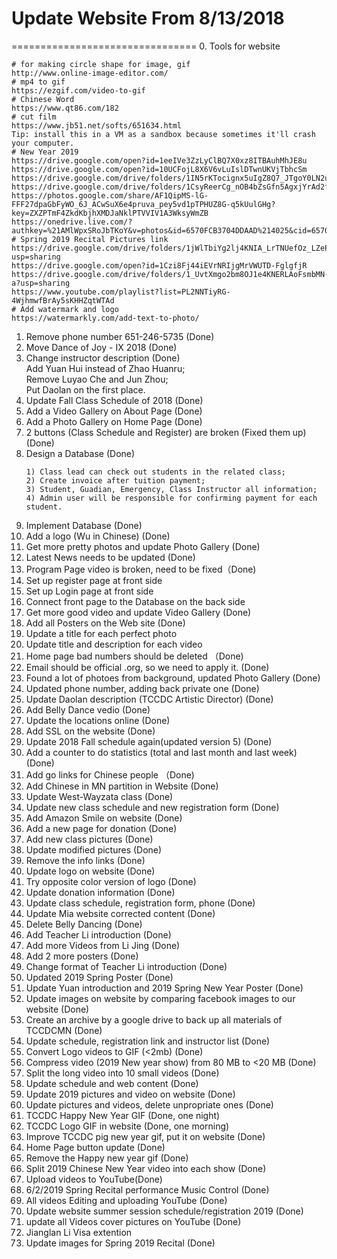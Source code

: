 # Update Website From 8/13/2018
================================
0. Tools for website
```
# for making circle shape for image, gif
http://www.online-image-editor.com/
# mp4 to gif
https://ezgif.com/video-to-gif
# Chinese Word
https://www.qt86.com/182
# cut film
https://www.jb51.net/softs/651634.html
Tip: install this in a VM as a sandbox because sometimes it'll crash your computer.
# New Year 2019
https://drive.google.com/open?id=1eeIVe3ZzLyClBQ7X0xz8ITBAuhMhJE8u
https://drive.google.com/open?id=10UCFojL8X6V6vLuIslDTwnUKVjTbhcSm
https://drive.google.com/drive/folders/1IN5rKTocignx5uIgZ8Q7_JTgoY0LN2ud
https://drive.google.com/drive/folders/1CsyReerCg_nOB4bZsGfn5AgxjYrAd2fT
https://photos.google.com/share/AF1QipMS-lG-FFF27dpaGbFyWO_6J_ACwSuX6e4pruva_pey5vd1pTPHUZ8G-q5kUulGHg?key=ZXZPTmF4ZkdKbjhXMDJaNklPTVVIV1A3WksyWmZB
https://onedrive.live.com/?authkey=%21AMlWpxSRoJbTKoY&v=photos&id=6570FCB3704DDAAD%214025&cid=6570FCB3704DDAAD
# Spring 2019 Recital Pictures link
https://drive.google.com/drive/folders/1jWlTbiYg2lj4KNIA_LrTNUefOz_LZeP8?usp=sharing
https://drive.google.com/open?id=1Czi8Fj44iEVrNRIjgMrVWUTD-FglgfjR
https://drive.google.com/drive/folders/1_UvtXmgo2bm8OJ1e4KNERLAoFsmbMN-a?usp=sharing
https://www.youtube.com/playlist?list=PL2NNTiyRG-4WjhmwfBrAy5sKHHZqtWTAd
# Add watermark and logo
https://watermarkly.com/add-text-to-photo/
```
1. Remove phone number 651-246-5735 (Done)
2. Move Dance of Joy - IX 2018 (Done)
3. Change instructor description (Done)<br/>
    Add Yuan Hui instead of Zhao Huanru;<br/>
    Remove Luyao Che and Jun Zhou;<br/>
    Put Daolan on the first place.
4. Update Fall Class Schedule of 2018 (Done)
5. Add a Video Gallery on About Page (Done)
6. Add a Photo Gallery on Home Page (Done)
7. 2 buttons (Class Schedule and Register) are broken (Fixed them up) (Done)
8. Design a Database (Done)
   ```
   1) Class lead can check out students in the related class;
   2) Create invoice after tuition payment;
   3) Student, Guadian, Emergency, Class Instructor all information;
   4) Admin user will be responsible for confirming payment for each student.
   ```
9. Implement Database (Done)
10. Add a logo (Wu in Chinese) (Done)
11. Get more pretty photos and update Photo Gallery (Done)
12. Latest News needs to be updated (Done)
13. Program Page video is broken, need to be fixed（Done)
14. Set up register page at front side
15. Set up Login page at front side
16. Connect front page to the Database on the back side
17. Get more good video and update Video Gallery (Done)
18. Add all Posters on the Web site (Done)
19. Update a title for each perfect photo
20. Update title and description for each video
21. Home page bad numbers should be deleted （Done)
22. Email should be official .org, so we need to apply it. (Done)
23. Found a lot of photoes from background, updated Photo Gallery (Done)
24. Updated phone number, adding back private one (Done)
25. Update Daolan description (TCCDC Artistic Director) (Done)
26. Add Belly Dance vedio (Done)
27. Update the locations online (Done)
28. Add SSL on the website (Done)
29. Update 2018 Fall schedule again(updated version 5) (Done)
30. Add a counter to do statistics (total and last month and last week) (Done)
31. Add go links for Chinese people （Done)
32. Add Chinese in MN partition in Website (Done)
33. Update West-Wayzata class (Done)
34. Update new class schedule and new registration form (Done)
35. Add Amazon Smile on website (Done)
36. Add a new page for donation (Done)
37. Add new class pictures (Done)
38. Update modified pictures (Done)
39. Remove the info links (Done)
40. Update logo on website (Done)
41. Try opposite color version of logo (Done)
42. Update donation information (Done)
43. Update class schedule, registration form, phone  (Done)
44. Update Mia website corrected content (Done)
45. Delete Belly Dancing (Done)
46. Add Teacher Li introduction (Done)
47. Add more Videos from Li Jing (Done)
48. Add 2 more posters (Done)
49. Change format of Teacher Li introduction (Done)
50. Updated 2019 Spring Poster (Done)
51. Update Yuan introduction and 2019 Spring New Year Poster (Done)
52. Update images on website by comparing facebook images to our website (Done)
53. Create an archive by a google drive to back up all materials of TCCDCMN (Done)
54. Update schedule, registration link and instructor list (Done)
55. Convert Logo videos to GIF (<2mb) (Done)
56. Compress video (2019 New year show) from 80 MB to <20 MB (Done)
57. Split the long video into 10 small videos (Done)
58. Update schedule and web content (Done)
59. Update 2019 pictures and video on website (Done)
60. Update pictures and videos, delete unpropriate ones (Done)
61. TCCDC Happy New Year GIF (Done, one night)
62. TCCDC Logo GIF in website (Done, one morning)
63. Improve TCCDC pig new year gif, put it on website (Done)
64. Home Page button update (Done)
65. Remove the Happy new year gif (Done)
66. Split 2019 Chinese New Year video into each show (Done)
67. Upload videos to YouTube(Done)
68. 6/2/2019 Spring Recital performance Music Control (Done)
69. All videos Editing and uploading YouTube (Done)
70. Update website summer session schedule/registration 2019 (Done)
71. update all Videos cover pictures on YouTube (Done)
72. Jianglan Li Visa extention
73. Update images for Spring 2019 Recital (Done)
